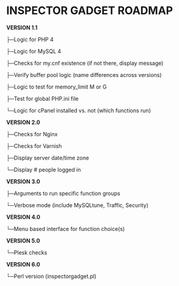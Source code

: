 INSPECTOR GADGET ROADMAP
====

**VERSION 1.1**

├─Logic for PHP 4

├─Logic for MySQL 4

├─Checks for my.cnf existence (if not there, display message)

├─Verify buffer pool logic (name differences across versions)

├─Logic to test for memory_limit M or G

├─Test for global PHP.ini file

└─Logic for cPanel installed vs. not (which functions run)


**VERSION 2.0**

├─Checks for Nginx

├─Checks for Varnish

├─Display server date/time zone

└─Display # people logged in


**VERSION 3.0**

├─Arguments to run specific function groups

└─Verbose mode (include MySQLtune, Traffic, Security)


**VERSION 4.0**

└─Menu based interface for function choice(s)


**VERSION 5.0**

└─Plesk checks


**VERSION 6.0**

└─Perl version (inspectorgadget.pl)
